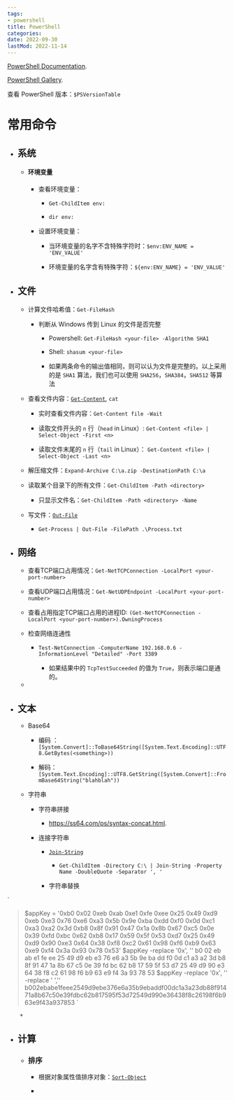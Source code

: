 ```yaml
---
tags:
- powershell
title: PowerShell
categories:
date: 2022-09-30
lastMod: 2022-11-14
---
```



[PowerShell Documentation](https://learn.microsoft.com/en-us/powershell/).

[PowerShell Gallery](https://www.powershellgallery.com/).

查看 PowerShell 版本：`$PSVersionTable`

# 常用命令


  + ## 系统


    + #### 环境变量

      + 查看环境变量：

        + `Get-ChildItem env:`

        + `dir env:`

      + 设置环境变量：

        + 当环境变量的名字不含特殊字符时：`$env:ENV_NAME = 'ENV_VALUE'`

        + 环境变量的名字含有特殊字符：`${env:ENV_NAME} = 'ENV_VALUE'`

  + ## 文件

    + 计算文件哈希值：`Get-FileHash`

      + 判断从 Windows 传到 Linux 的文件是否完整

        + Powershell: `Get-FileHash <your-file> -Algorithm SHA1`

        + Shell: `shasum <your-file>`

        + 如果两条命令的输出值相同，则可以认为文件是完整的。以上采用的是 `SHA1` 算法，我们也可以使用 `SHA256`，`SHA384`，`SHA512` 等算法

    + 查看文件内容：[`Get-Content`](https://learn.microsoft.com/en-us/powershell/module/microsoft.powershell.management/get-content), `cat`

      + 实时查看文件内容：`Get-Content file -Wait`

      + 读取文件开头的 `n` 行（`head` in Linux）: `Get-Content <file> | Select-Object -First <n> `

      + 读取文件末尾的 `n` 行（`tail` in Linux）： `Get-Content <file> | Select-Object -Last <n>`

    + 解压缩文件：`Expand-Archive C:\a.zip -DestinationPath C:\a`

    + 读取某个目录下的所有文件：`Get-ChildItem -Path <directory>`

      + 只显示文件名：`Get-ChildItem -Path <directory> -Name`

    + 写文件：[`Out-File`](https://learn.microsoft.com/en-us/powershell/module/microsoft.powershell.utility/out-file?view=powershell-7.3)

      + `Get-Process | Out-File -FilePath .\Process.txt`

  + ## 网络


    + 查看TCP端口占用情况：`Get-NetTCPConnection -LocalPort <your-port-number>`

    + 查看UDP端口占用情况：`Get-NetUDPEndpoint -LocalPort <your-port-number>`

    + 查看占用指定TCP端口占用的进程ID: `(Get-NetTCPConnection -LocalPort <your-port-number>).OwningProcess`

    + 检查网络连通性


      + `Test-NetConnection -ComputerName 192.168.0.6 -InformationLevel "Detailed" -Port 3389`

        + 如果结果中的 `TcpTestSucceeded` 的值为 `True`，则表示端口是通的。

    + 

  + ## 文本


    + Base64

      + 编码 ：`[System.Convert]::ToBase64String([System.Text.Encoding]::UTF8.GetBytes(<something>))`

      + 解码：`[System.Text.Encoding]::UTF8.GetString([System.Convert]::FromBase64String("blahblah"))`

    + 字符串

      + 字符串拼接

        + https://ss64.com/ps/syntax-concat.html.

      + 连接字符串

        + [`Join-String`](https://learn.microsoft.com/en-us/powershell/module/microsoft.powershell.utility/join-string?view=powershell-7.3)

          + `Get-ChildItem -Directory C:\ | Join-String -Property Name -DoubleQuote -Separator ', '`

        + 字符串替换

`
> $appKey = '0xb0 0x02 0xeb 0xab 0xe1 0xfe 0xee 0x25 0x49 0xd9 0xeb 0xe3 0x76 0xe6 0xa3 0x5b 0x9e 0xba 0xdd 0xf0 0x0d 0xc1 0xa3 0xa2 0x3d 0xb8 0x8f 0x91 0x47 0x1a 0x8b 0x67 0xc5 0x0e 0x39 0xfd 0xbc 0x62 0xb8 0x17 0x59 0x5f 0x53 0xd7 0x25 0x49 0xd9 0x90 0xe3 0x64 0x38 0xf8 0xc2 0x61 0x98 0xf6 0xb9 0x63 0xe9 0xf4 0x3a 0x93 0x78 0x53'
 $appKey -replace '0x', ''
b0 02 eb ab e1 fe ee 25 49 d9 eb e3 76 e6 a3 5b 9e ba dd f0 0d c1 a3 a2 3d b8 8f 91 47 1a 8b 67 c5 0e 39 fd bc 62 b8 17 59 5f 53 d7 25 49 d9 90 e3 64 38 f8 c2 61 98 f6 b9 63 e9 f4 3a 93 78 53
$appKey -replace '0x', '' -replace ' ',''
b002ebabe1feee2549d9ebe376e6a35b9ebaddf00dc1a3a23db88f91471a8b67c50e39fdbc62b817595f53d72549d990e36438f8c26198f6b963e9f43a937853
`

        + 

  + ## 计算


    + ### 排序

      + 根据对象属性值排序对象：[`Sort-Object`](https://learn.microsoft.com/en-us/powershell/module/microsoft.powershell.utility/sort-object)

      + 
